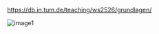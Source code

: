 https://db.in.tum.de/teaching/ws2526/grundlagen/


![image1](a2e6974a3ca44416b58b9b857ccaa03c.png)

